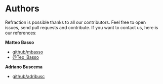 # Authors

Refraction is possible thanks to all our contributors.
Feel free to open issues, send pull requests and contribute.
If you want to contact us, here is our references:

**Matteo Basso**
- [github/mbasso](https://github.com/mbasso)
- [@Teo_Basso](https://twitter.com/Teo_Basso)

**Adriano Buscema**
- [github/adribusc](https://github.com/adribusc)
